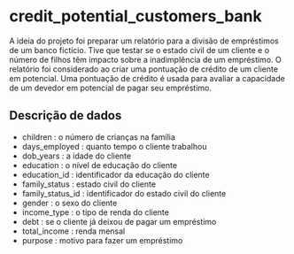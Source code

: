 # credit_potential_customers_bank

A ideia do projeto foi preparar um relatório para a divisão de empréstimos de um banco fictício. Tive que testar se o estado civil de um cliente e o número de filhos têm impacto sobre a inadimplência de um empréstimo. 
O relatório foi considerado ao criar uma pontuação de crédito de um cliente em potencial. Uma pontuação de crédito é usada para avaliar a capacidade de um devedor em potencial de pagar seu empréstimo.

## Descrição de dados
- children : o número de crianças na família
- days_employed : quanto tempo o cliente trabalhou
- dob_years : a idade do cliente
- education : o nível de educação do cliente
- education_id : identificador da educação do cliente
- family_status : estado civil do cliente
- family_status_id : identificador do estado civil do cliente
- gender : o sexo do cliente
- income_type : o tipo de renda do cliente
- debt : se o cliente já deixou de pagar um empréstimo
- total_income : renda mensal
- purpose : motivo para fazer um empréstimo
